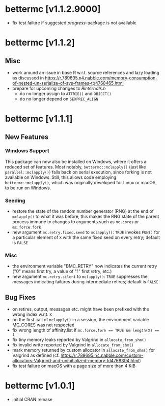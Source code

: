 # bettermc [v1.1.2.9000]

* fix test failure if suggested *progress*-package is not available

# bettermc [v1.1.2]

## Misc
* work around an issue in base R w.r.t. source references and lazy loading as discussed in https://r.789695.n4.nabble.com/memory-consumption-of-nested-un-serialize-of-sys-frames-tp4768465.html
* prepare for upcoming changes to *Rinternals.h*
  * do no longer assign to `ATTRIB()` and `OBJECT()`
  * do no longer depend on `SEXPREC_ALIGN`

# bettermc [v1.1.1]

## New Features

### Windows Support
This package can now also be installed on Windows, where it offers a reduced set of features.
Most notably, `bettermc::mclapply()` (just like `parallel::mclapply()`) falls back on serial execution, since forking is not available on Windows.
Still, this allows code employing `bettermc::mclapply()`, which was originally developed for Linux or macOS, to be run on Windows.

### Seeding
* restore the state of the random number generator (RNG) at the end of `mclapply()` to what it was before; this makes the RNG state of the parent process immune to changes to arguments such as `mc.cores` or `mc.force.fork`
* new argument `mc.retry.fixed.seed` to `mclapply()`: `TRUE` invokes `FUN()` for a particular element of `X` with the same fixed seed on every retry; default is `FALSE`

### Misc
* the environment variable "BMC_RETRY" now indicates the current retry ("0" means first try, a value of "1" first *re*try, etc.)
* new argument `mc.retry.silent` to `mclapply()`: `TRUE` suppresses the messages indicating failures during intermediate retires; default is `FALSE`

## Bug Fixes
* on retires, output, messages etc. might have been prefixed with the wrong index w.r.t. `X`
* on the first call of `mclapply()` in a session, the environment variable MC_CORES was not respected
* fix wrong length of affinity.list if `mc.force.fork == TRUE && length(X) == 1`
* fix tiny memory leaks reported by Valgrind in `allocate_from_shm()`
* fix invalid write reported by Valgrind in `allocate_from_shm()`
* mark memory returned by custom allocator in `allocate_from_shm()` for Valgrind as defined (cf. https://r.789695.n4.nabble.com/custom-allocators-Valgrind-and-uninitialized-memory-td4768304.html)
* fix test failure on macOS with a page size of more than 4 KiB

# bettermc [v1.0.1]
* initial CRAN release
